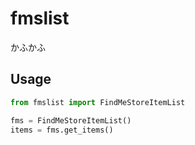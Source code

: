 # fmslist

かふかふ

## Usage

```python
from fmslist import FindMeStoreItemList

fms = FindMeStoreItemList()
items = fms.get_items()
```

